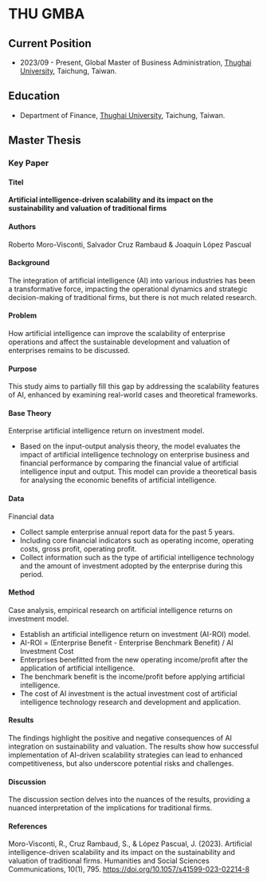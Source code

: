 # THU GMBA
## Current Position
* 2023/09 - Present, Global Master of Business Administration, [Thughai University](https://www.thu.edu.tw), Taichung, Taiwan.

## Education
* Department of Finance, [Thughai University](https://www.thu.edu.tw), Taichung, Taiwan.

## Master Thesis

### Key Paper

#### Titel
**Artificial intelligence-driven scalability and its impact on the sustainability and valuation of traditional firms** 

#### Authors
Roberto Moro-Visconti, Salvador Cruz Rambaud & Joaquín López Pascual

#### Background
The integration of artificial intelligence (AI) into various industries has been a transformative force, impacting the operational dynamics and strategic decision-making of traditional firms, but there is not much related research.

#### Problem
How artificial intelligence can improve the scalability of enterprise operations and affect the sustainable development and valuation of enterprises remains to be discussed.

#### Purpose
This study aims to partially fill this gap by addressing the scalability features of AI, enhanced by examining real-world cases and theoretical frameworks.

#### Base Theory
Enterprise artificial intelligence return on investment model.
  * Based on the input-output analysis theory, the model evaluates the impact of artificial intelligence technology on enterprise business and financial performance by comparing the financial value of artificial intelligence input and output. This model can provide a theoretical basis for analysing the economic benefits of artificial intelligence.

#### Data
Financial data
  * Collect sample enterprise annual report data for the past 5 years.
  * Including core financial indicators such as operating income, operating costs, gross profit, operating profit.
  * Collect information such as the type of artificial intelligence technology and the amount of investment adopted by the enterprise during this period.

#### Method
Case analysis, empirical research on artificial intelligence returns on investment model.
  * Establish an artificial intelligence return on investment (AI-ROI) model.
  * AI-ROI = (Enterprise Benefit - Enterprise Benchmark Benefit) / AI Investment Cost
  * Enterprises benefitted from the new operating income/profit after the application of artificial intelligence.
  * The benchmark benefit is the income/profit before applying artificial intelligence.
  * The cost of AI investment is the actual investment cost of artificial intelligence technology research and development and application.

#### Results
The findings highlight the positive and negative consequences of AI integration on sustainability and valuation. The results show how successful implementation of AI-driven scalability strategies can lead to enhanced competitiveness, but also underscore potential risks and challenges.

#### Discussion
The discussion section delves into the nuances of the results, providing a nuanced interpretation of the implications for traditional firms.

#### References
Moro-Visconti, R., Cruz Rambaud, S., & López Pascual, J. (2023). Artificial intelligence-driven scalability and its impact on the sustainability and valuation of traditional firms. Humanities and Social Sciences Communications, 10(1), 795. https://doi.org/10.1057/s41599-023-02214-8


